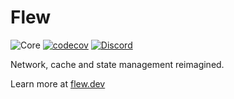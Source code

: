 # Flew

![Core](https://github.com/flewjs/flewjs/actions/workflows/core.yml/badge.svg) [![codecov](https://codecov.io/gh/flewjs/flewjs/branch/master/graph/badge.svg?token=XZNZNA2GLB)](https://codecov.io/gh/flewjs/flewjs) [![Discord](https://img.shields.io/discord/943273819857100820.svg?label=&logo=discord&logoColor=ffffff&color=7389D8&labelColor=6A7EC2)](https://discord.gg/mUZUD2QY6B)

Network, cache and state management reimagined.

Learn more at [flew.dev](https://flew.dev)
